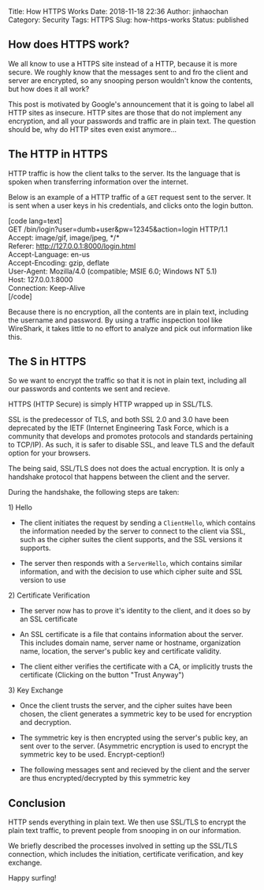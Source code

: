 Title: How HTTPS Works
Date: 2018-11-18 22:36
Author: jinhaochan
Category: Security
Tags: HTTPS
Slug: how-https-works
Status: published

How does HTTPS work?
--------------------

We all know to use a HTTPS site instead of a HTTP, because it is more secure. We roughly know that the messages sent to and fro the client and server are encrypted, so any snooping person wouldn't know the contents, but how does it all work?

This post is motivated by Google's announcement that it is going to label all HTTP sites as insecure. HTTP sites are those that do not implement any encryption, and all your passwords and traffic are in plain text. The question should be, why do HTTP sites even exist anymore...

The HTTP in HTTPS
-----------------

HTTP traffic is how the client talks to the server. Its the language that is spoken when transferring information over the internet.

Below is an example of a HTTP traffic of a `GET` request sent to the server. It is sent when a user keys in his credentials, and clicks onto the login button.

\[code lang=text\]  
GET /bin/login?user=dumb+user&pw=12345&action=login HTTP/1.1  
Accept: image/gif, image/jpeg, \*/\*  
Referer: http://127.0.0.1:8000/login.html  
Accept-Language: en-us  
Accept-Encoding: gzip, deflate  
User-Agent: Mozilla/4.0 (compatible; MSIE 6.0; Windows NT 5.1)  
Host: 127.0.0.1:8000  
Connection: Keep-Alive  
\[/code\]

Because there is no encryption, all the contents are in plain text, including the username and password. By using a traffic inspection tool like WireShark, it takes little to no effort to analyze and pick out information like this.

The S in HTTPS
--------------

So we want to encrypt the traffic so that it is not in plain text, including all our passwords and contents we sent and recieve.

HTTPS (HTTP Secure) is simply HTTP wrapped up in SSL/TLS.

SSL is the predecessor of TLS, and both SSL 2.0 and 3.0 have been deprecated by the IETF (Internet Engineering Task Force, which is a community that develops and promotes protocols and standards pertaining to TCP/IP). As such, it is safer to disable SSL, and leave TLS and the default option for your browsers.

The being said, SSL/TLS does not does the actual encryption. It is only a handshake protocol that happens between the client and the server.

During the handshake, the following steps are taken:

1\) Hello

-   The client initiates the request by sending a `ClientHello`, which contains the information needed by the server to connect to the client via SSL, such as the cipher suites the client supports, and the SSL versions it supports.
    </p>
-   The server then responds with a `ServerHello`, which contains similar information, and with the decision to use which cipher suite and SSL version to use

2\) Certificate Verification

-   The server now has to prove it's identity to the client, and it does so by an SSL certificate
    </p>
-   An SSL certificate is a file that contains information about the server. This includes domain name, server name or hostname, organization name, location, the server's public key and certificate validity.

-   The client either verifies the certificate with a CA, or implicitly trusts the certificate (Clicking on the button "Trust Anyway")

3\) Key Exchange

-   Once the client trusts the server, and the cipher suites have been chosen, the client generates a symmetric key to be used for encryption and decryption.
    </p>
-   The symmetric key is then encrypted using the server's public key, an sent over to the server. (Asymmetric encryption is used to encrypt the symmetric key to be used. Encrypt-ception!)

-   The following messages sent and recieved by the client and the server are thus encrypted/decrypted by this symmetric key

Conclusion
----------

HTTP sends everything in plain text. We then use SSL/TLS to encrypt the plain text traffic, to prevent people from snooping in on our information.

We briefly described the processes involved in setting up the SSL/TLS connection, which includes the initiation, certificate verification, and key exchange.

Happy surfing!
